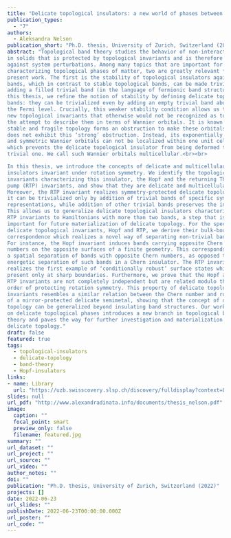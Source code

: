 ```yaml
---
title: "Delicate topological insulators: a new world of phases between trivial and fragile"
publication_types:
  - "7"
authors:
  - Aleksandra Nelson
publication_short: "Ph.D. thesis, University of Zurich, Switzerland (2022)"
abstract: "Topological band theory studies the behavior of non-interacting electrons
in solids that is protected by topological invariants and is therefore robust
against system perturbations. Among many topics that are important for
characterizing topological phases of matter, two are greatly relevant for the
present work. The first is the stability of topological insulators against addition of trivial bands. Previous studies have identified fragile topological
bands, which in contrast to stable topological bands, can be made trivial by
adding a filled trivial band (in the language of fermionic band structures). In
this thesis, we refine the notion of stability by defining delicate topological
bands: they can be trivialized even by adding an empty trivial band above
the Fermi level. Crucially, this weaker stability condition allows us to define
new topological invariants that otherwise would not be recognized as topologically protected. The second important topic for topological insulators is
the attempt to describe them in terms of Wannier orbitals. It is known that
stable and fragile topology forms an obstruction to make these orbitals exponentially localized and locally symmetric. We show that delicate topology
does not exhibit this ‘strong’ obstruction. Instead, its exponentially localized
and symmetric Wannier orbitals can not be localized within one unit cell,
which prevents the delicate topological insulator from being deformed to a
trivial one. We call such Wannier orbitals multicellular.<br><br>

In this thesis, we introduce the concepts of delicate and multicellular topology on the case of crystalline Hopf insulators: two-band three-dimensional
insulators invariant under rotation symmetry. We identify the topological
invariants characterizing this insulator, the Hopf and the returning Thouless
pump (RTP) invariants, and show that they are delicate and multicellular.
Moreover, the RTP invariant realizes symmetry-protected delicate topology:
it can be trivialized only by addition of trivial bands of specific symmetry
representations, while addition of other trivial bands preserves the invariant.
This allows us to generalize delicate topological insulators characterized by
RTP invariants to Hamiltonians with more than two bands, a step that is
important for future materialization of delicate topology. For the specific
delicate topological invariants, Hopf and RTP, we derive their bulk-boundary
correspondence which realizes a novel way of separating non-trivial bands.
For instance, the Hopf invariant induces bands carrying opposite Chern
numbers on the opposite surfaces of a finite geometry. This corresponds to
a spatial separation of bands with opposite Chern numbers, as opposed to
energetic separation of such bands in a Chern insulator. The RTP invariant
realizes the first example of ‘conditionally robust’ surface states which are
present only at sharp boundaries. Furthermore, we prove that the Hopf and
RTP invariants are not completely independent but are related modulo the
order of protecting rotation symmetry. This property of delicate topological
invariants resembles a similar relation between the Chern number and rotation eigenvalues of stable topological bands. Finally, we discuss an example
of a mirror-protected delicate semimetal, showing that the concept of delicate
topology can be generalized beyond insulating band structures. Our work
on delicate topological phases introduces a new branch in topological band
theory and paves the way for further investigation and materialization of
delicate topology."
draft: false
featured: true
tags:
  - topological-insulators
  - delicate-topology
  - band-theory
  - Hopf-insulators
links:
- name: Library
  url: "https://uzb.swisscovery.slsp.ch/discovery/fulldisplay?context=L&vid=41SLSP_UZB:UZB&search_scope=DiscoveryNetwork&tab=41SLSP_UZB_DN&docid=alma99117345881605508"
slides: null
url_pdf: "http://www.alexandradinata.info/documents/thesis_nelson.pdf"
image:
  caption: ""
  focal_point: smart
  preview_only: false
  filename: featured.jpg
summary: ""
url_dataset: ""
url_project: ""
url_source: ""
url_video: ""
author_notes: ""
doi: ""
publication: "Ph.D. thesis, University of Zurich, Switzerland (2022)"
projects: []
date: 2022-06-23
url_slides: ""
publishDate: 2022-06-23T00:00:00.000Z
url_poster: ""
url_code: ""
---
```

